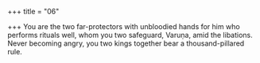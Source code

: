 +++
title = "06"

+++
You are the two far-protectors with unbloodied hands for him who  performs rituals well, whom you two safeguard, Varuṇa, amid the
libations.
Never becoming angry, you two kings together bear a
thousand-pillared rule.